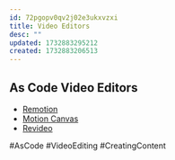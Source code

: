 ```yaml
---
id: 72pgopv0qv2j02e3ukxvzxi
title: Video Editors
desc: ""
updated: 1732883295212
created: 1732883206513
---
```


## As Code Video Editors

- [Remotion](https://www.remotion.dev/)
- [Motion Canvas](https://motioncanvas.io/)
- [Revideo](https://re.video/)

#AsCode #VideoEditing #CreatingContent
